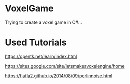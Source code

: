 # VoxelGame
Trying to create a voxel game in C#...

# Used Tutorials
https://opentk.net/learn/index.html

https://sites.google.com/site/letsmakeavoxelengine/home

https://flafla2.github.io/2014/08/09/perlinnoise.html
